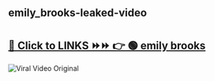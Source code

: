 
 ## emily_brooks-leaked-video 

# <h2><a href="https://clipsfans.com/emily_brooks&ref=git">🔗 Click to LINKS ⏩⏩ 👉 🟢 emily brooks </a></h2>

<a href="https://clipsfans.com/emily_brooks&ref=git" rel="nofollow" data-target="animated-image.originalLink"><img src="https://i.ibb.co.com/xMMVF88/686577567.gif" alt="Viral Video Original" style="max-width: 100%; display: inline-block;" data-target="animated-image.originalImage"></a>
